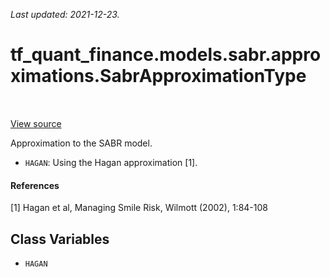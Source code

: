 <!--
This file is generated by a tool. Do not edit directly.
For open-source contributions the docs will be updated automatically.
-->

*Last updated: 2021-12-23.*

<div itemscope itemtype="http://developers.google.com/ReferenceObject">
<meta itemprop="name" content="tf_quant_finance.models.sabr.approximations.SabrApproximationType" />
<meta itemprop="path" content="Stable" />
<meta itemprop="property" content="HAGAN"/>
</div>

# tf_quant_finance.models.sabr.approximations.SabrApproximationType

<!-- Insert buttons and diff -->

<table class="tfo-notebook-buttons tfo-api" align="left">
</table>

<a target="_blank" href="https://github.com/google/tf-quant-finance/blob/master/tf_quant_finance/models/sabr/approximations/implied_volatility.py">View source</a>



Approximation to the SABR model.

<!-- Placeholder for "Used in" -->

* `HAGAN`: Using the Hagan approximation [1].

#### References
[1] Hagan et al, Managing Smile Risk, Wilmott (2002), 1:84-108

## Class Variables

* `HAGAN` <a id="HAGAN"></a>

